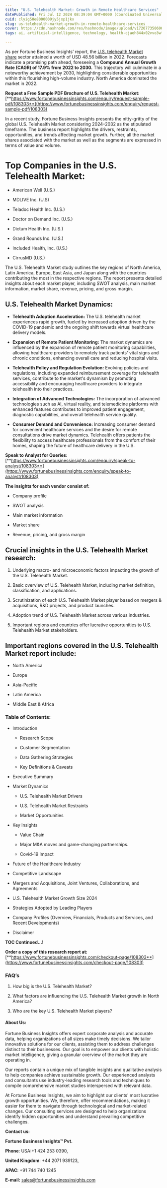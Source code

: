 ```yaml
---
title: "U.S. Telehealth Market: Growth in Remote Healthcare Services"
datePublished: Fri Jul 12 2024 08:39:04 GMT+0000 (Coordinated Universal Time)
cuid: clyig50e8000009jy5jxp1jkx
slug: us-telehealth-market-growth-in-remote-healthcare-services
cover: https://cdn.hashnode.com/res/hashnode/image/upload/v1720773506904/c91feb0f-19cc-47f9-9089-7638fc570d21.png
tags: ai, artificial-intelligence, technology, health-cjaeh844x02vvo3wtj5r2s75q, healthcare

---
```


As per Fortune Business Insights’ report, the [U.S. telehealth Market share](https://www.fortunebusinessinsights.com/u-s-telehealth-market-108303) sector attained a worth of USD 48.56 billion in 2022. Forecasts indicate a promising path ahead, foreseeing a **Compound Annual Growth Rate (CAGR) of 17.9% from 2022 to 2030.** This trajectory will culminate in a noteworthy achievement by 2030, highlighting considerable opportunities within this flourishing high-volume industry. North America dominated the market in 2022.

**Request a Free Sample PDF Brochure of U.S. Telehealth Market:** [**https://www.fortunebusinessinsights.com/enquiry/request-sample-pdf/108303**](https://www.fortunebusinessinsights.com/enquiry/request-sample-pdf/108303)

In a recent study, Fortune Business Insights presents the nitty-gritty of the global U.S. Telehealth Market considering 2024–2032 as the stipulated timeframe. The business report highlights the drivers, restraints, opportunities, and trends affecting market growth. Further, all the market shares associated with the market as well as the segments are expressed in terms of value and volume.

# **Top Companies in the U.S. Telehealth Market:**

* American Well (U.S.)
    
* MDLIVE Inc. (U.S)
    
* Teladoc Health Inc. (U.S.)
    
* Doctor on Demand Inc. (U.S.)
    
* Dictum Health Inc. (U.S.)
    
* Grand Rounds Inc. (U.S.)
    
* Included Health, Inc. (U.S.)
    
* CirrusMD (U.S.)
    

The U.S. Telehealth Market study outlines the key regions of North America, Latin America, Europe, East Asia, and Japan along with the countries contributing the most in the respective regions. The report presents detailed insights about each market player, including SWOT analysis, main market information, market share, revenue, pricing, and gross margin.

## U.S. Telehealth Market **Dynamics**:

* **Telehealth Adoption Acceleration:** The U.S. telehealth market experiences rapid growth, fueled by increased adoption driven by the COVID-19 pandemic and the ongoing shift towards virtual healthcare delivery models.
    
* **Expansion of Remote Patient Monitoring:** The market dynamics are influenced by the expansion of remote patient monitoring capabilities, allowing healthcare providers to remotely track patients' vital signs and chronic conditions, enhancing overall care and reducing hospital visits.
    
* **Telehealth Policy and Regulation Evolution:** Evolving policies and regulations, including expanded reimbursement coverage for telehealth services, contribute to the market's dynamism by promoting accessibility and encouraging healthcare providers to integrate telehealth into their practices.
    
* **Integration of Advanced Technologies:** The incorporation of advanced technologies such as AI, virtual reality, and telemedicine platforms with enhanced features contributes to improved patient engagement, diagnostic capabilities, and overall telehealth service quality.
    
* **Consumer Demand and Convenience:** Increasing consumer demand for convenient healthcare services and the desire for remote consultations drive market dynamics. Telehealth offers patients the flexibility to access healthcare professionals from the comfort of their homes, shaping the future of healthcare delivery in the U.S.
    

**Speak to Analyst for Queries:** [**https://www.fortunebusinessinsights.com/enquiry/speak-to-analyst/108303**](https://www.fortunebusinessinsights.com/enquiry/speak-to-analyst/108303)

**The insights for each vendor consist of:**

* Company profile
    
* SWOT analysis
    
* Main market information
    
* Market share
    
* Revenue, pricing, and gross margin
    

## **Crucial insights in the U.S. Telehealth Market research:**

1. Underlying macro- and microeconomic factors impacting the growth of the U.S. Telehealth Market.
    
2. Basic overview of U.S. Telehealth Market, including market definition, classification, and applications.
    
3. Scrutinization of each U.S. Telehealth Market player based on mergers & acquisitions, R&D projects, and product launches.
    
4. Adoption trend of U.S. Telehealth Market across various industries.
    
5. Important regions and countries offer lucrative opportunities to U.S. Telehealth Market stakeholders.
    

## **Important regions covered in the U.S. Telehealth Market report include:**

* North America
    
* Europe
    
* Asia-Pacific
    
* Latin America
    
* Middle East & Africa
    

### **Table of Contents:**

* Introduction
    
    * Research Scope
        
    * Customer Segmentation
        
    * Data Gathering Strategies
        
    * Key Definitions & Caveats
        
* Executive Summary
    
* Market Dynamics
    
    * U.S. Telehealth Market Drivers
        
    * U.S. Telehealth Market Restraints
        
    * Market Opportunities
        
* Key Insights
    
    * Value Chain
        
    * Major M&A moves and game-changing partnerships.
        
    * Covid-19 Impact
        
* Future of the Healthcare Industry
    
* Competitive Landscape
    
* Mergers and Acquisitions, Joint Ventures, Collaborations, and Agreements
    
* U.S. Telehealth Market Growth Size 2024
    
* Strategies Adopted by Leading Players
    
* Company Profiles (Overview, Financials, Products and Services, and Recent Developments)
    
* Disclaimer
    

**TOC Continued…!**

**Order a copy of this research report at:** [**https://www.fortunebusinessinsights.com/checkout-page/108303**](https://www.fortunebusinessinsights.com/checkout-page/108303)

### **FAQ’s**

1. How big is the U.S. Telehealth Market?
    
2. What factors are influencing the U.S. Telehealth Market growth in North America?
    
3. Who are the key U.S. Telehealth Market players?
    

#### **About Us:**

Fortune Business Insights offers expert corporate analysis and accurate data, helping organizations of all sizes make timely decisions. We tailor innovative solutions for our clients, assisting them to address challenges distinct to their businesses. Our goal is to empower our clients with holistic market intelligence, giving a granular overview of the market they are operating in.

Our reports contain a unique mix of tangible insights and qualitative analysis to help companies achieve sustainable growth. Our experienced analysts and consultants use industry-leading research tools and techniques to compile comprehensive market studies interspersed with relevant data.

At Fortune Business Insights, we aim to highlight our clients' most lucrative growth opportunities. We, therefore, offer recommendations, making it easier for them to navigate through technological and market-related changes. Our consulting services are designed to help organizations identify hidden opportunities and understand prevailing competitive challenges.

**Contact us:**

**Fortune Business Insights™ Pvt.**

**Phone**: USA:+1 424 253 0390,

**United Kingdom**: +44 2071 939123,

**APAC**: +91 744 740 1245

**E-mail:** [sales@fortunebusinessinsights.com](mailto:sales@fortunebusinessinsights.com)